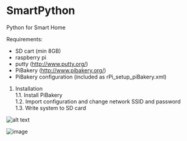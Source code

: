 # SmartPython
Python for Smart Home

Requirements:
- SD cart (min 8GB)
- raspberry pi
- putty (http://www.putty.org/)
- PiBakery (http://www.pibakery.org/)
- PiBakery configuration (included as rPi_setup_piBakery.xml)

1. Installation<br/>
    1.1. Install PiBakery<br/>
    1.2. Import configuration and change network SSID and password<br/>
    1.3. Write system to SD card<br/>

![alt text](http://imageshack.com/a/img923/1881/lkH8oz.jpg)

![image](http://imagizer.imageshack.us/v2/1024x768q90/923/lkH8oz.jpg)
